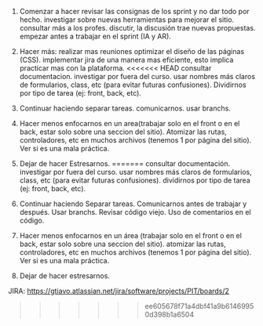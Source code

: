 1. Comenzar a hacer
revisar las consignas de los sprint y no dar todo por hecho.
investigar sobre nuevas herramientas para mejorar el sitio.
consultar más a los profes.
discutir, la discusión trae nuevas propuestas.
empezar antes a trabajar en el sprint (IA y AR).

2. Hacer más:
realizar mas reuniones
optimizar el diseño de las páginas (CSS).
implementar jira de una manera mas eficiente, esto implica practicar mas con la plataforma.
<<<<<<< HEAD
consultar documentacion.
investigar por fuera del curso.
usar nombres más claros de formularios, class, etc (para evitar futuras confusiones).
Dividirnos por tipo de tarea (ej: front, back, etc).

3. Continuar haciendo
separar tareas.
comunicarnos.
usar branchs.

4. Hacer menos
enfocarnos en un area(trabajar solo en el front o en el back, estar solo sobre una seccion del sitio).
Atomizar las rutas, controladores, etc en muchos archivos (tenemos 1 por página del sitio). Ver si es una mala práctica.

5. Dejar de hacer
Estresarnos.
=======
consultar documentación.
investigar por fuera del curso.
usar nombres más claros de formularios, class, etc (para evitar futuras confusiones).
dividirnos por tipo de tarea (ej: front, back, etc).

3. Continuar haciendo
Separar tareas.
Comunicarnos antes de trabajar y después.
Usar branchs.
Revisar código viejo.
Uso de comentarios en el código.

4. Hacer menos
enfocarnos en un área (trabajar solo en el front o en el back, estar solo sobre una seccion del sitio).
atomizar las rutas, controladores, etc en muchos archivos (tenemos 1 por página del sitio). Ver si es una mala práctica.

5. Dejar de hacer
estresarnos.


JIRA: https://gtiavo.atlassian.net/jira/software/projects/PIT/boards/2
>>>>>>> ee605678f71a4dbf41a9b61469950d398b1a6504
